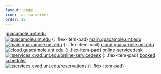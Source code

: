```yaml
---
layout: page
icon: fas fa-server
order: 12
---
```

[guacamole.unt.edu](http://guacamole.unt.edu/ 'Guacamole Portal')<br>[![guacamole.unt.edu](https://img.shields.io/website-up-down-green-red/http/guacamole.unt.edu.svg)](http://guacamole.unt.edu/)
{: .flex-item-pad} 
[main.guacamole.unt.edu](http://main.guacamole.unt.edu/ 'Physical Guacamole Portal')<br>[![main.guacamole.unt.edu](https://img.shields.io/website-up-down-green-red/http/main.guacamole.unt.edu.svg)](http://main.guacamole.unt.edu/)
{: .flex-item-pad}
[cloud.guacamole.unt.edu](http://cloud.guacamole.unt.edu/ 'Virtual Guacamole Portal')<br>[![cloud.guacamole.unt.edu](https://img.shields.io/website-up-down-green-red/http/cloud.guacamole.unt.edu.svg)](http://cloud.guacamole.unt.edu)
{: .flex-item-pad}
[online-servicedesk](https://itservices.cvad.unt.edu/online-servicedesk/ 'CVAD Online Service Desk')<br>[![itservices.cvad.unt.edu/online-servicedesk](https://img.shields.io/website-up-down-green-red/http/itservices.cvad.unt.edu/online-servicedesk.svg)](https://itservices.cvad.unt.edu/online-servicedesk)
{: .flex-item-pad}
[booked scheduler](http://itservices.cvad.unt.edu/reservations/ 'Booked Scheduler')<br>[![itservices.cvad.unt.edu/reservations](https://img.shields.io/website-up-down-green-red/http/itservices.cvad.unt.edu/reservations.svg)](http://itservices.cvad.unt.edu/reservations)
{: .flex-item-pad}

<!--
main-db.guacamole.unt.edu [![main-db.guacamole.unt.edu](https://img.shields.io/website-up-down-green-red/http/main-db.guacamole.unt.edu.svg)](http://main-db.guacamole.unt.edu/)
{: .flex-item}
-->

